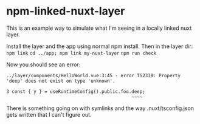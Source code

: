 # npm-linked-nuxt-layer

This is an example way to simulate what I'm seeing in a locally linked nuxt
layer.

Install the layer and the app using normal npm install. Then in the layer dir:
`npm link`
`cd ../app; npm link my-nuxt-layer`
`npm run check`

Now you should see an error:
```
../layer/components/HelloWorld.vue:3:45 - error TS2339: Property 'deep' does not exist on type 'unknown'.

3 const { y } = useRuntimeConfig().public.foo.deep;
                                              ~~~~
```

There is something going on with symlinks and the way .nuxt/tsconfig.json gets
written that I can't figure out.

